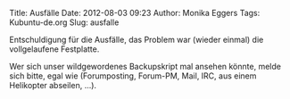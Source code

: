 Title: Ausfälle
Date: 2012-08-03 09:23
Author: Monika Eggers
Tags: Kubuntu-de.org
Slug: ausfalle

Entschuldigung für die Ausfälle, das Problem war (wieder einmal) die
vollgelaufene Festplatte.


Wer sich unser wildgewordenes Backupskript mal ansehen könnte, melde
sich bitte, egal wie (Forumposting, Forum-PM, Mail, IRC, aus einem
Helikopter abseilen, ...).



